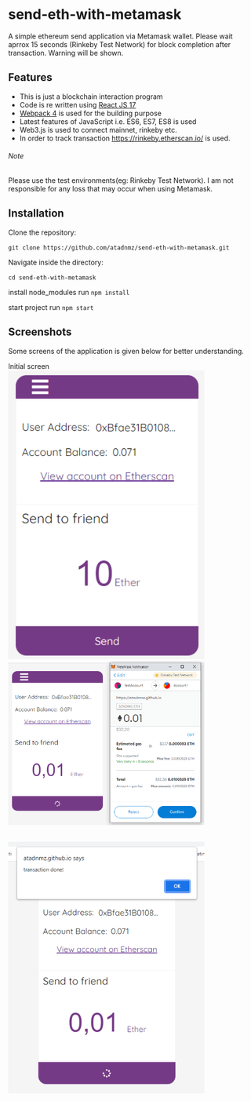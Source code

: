# send-eth-with-metamask

A simple ethereum send application via Metamask wallet. Please wait aprrox 15 seconds (Rinkeby Test Network) for block completion after transaction. Warning will be shown.

## Features

- This is just a blockchain interaction program
- Code is re written using [React JS 17](https://reactjs.org/docs/getting-started.html)
- [Webpack 4](https://webpack.js.org/concepts/) is used for the building purpose
- Latest features of JavaScript i.e. ES6, ES7, ES8 is used
- Web3.js is used to connect mainnet, rinkeby etc.
- In order to track transaction https://rinkeby.etherscan.io/ is used.

###### Note

Please use the test environments(eg: Rinkeby Test Network). I am not responsible for any loss that may occur when using Metamask.

## Installation

Clone the repository:

```
git clone https://github.com/atadnmz/send-eth-with-metamask.git
```

Navigate inside the directory:

```
cd send-eth-with-metamask
```

install node_modules
run `npm install`

start project
run `npm start`

## Screenshots

Some screens of the application is given below for better understanding.

<p> Initial screen <br/> 
 <img src="screenshots/main-page.png" width="400px" title="initial screen"/>
 <img src="screenshots/metamask-interaction.png" width="400px" title="with metamask"/> 
</p>
<br/><img src="screenshots/transaction-done.png" width="400px" title="transaction"/>
